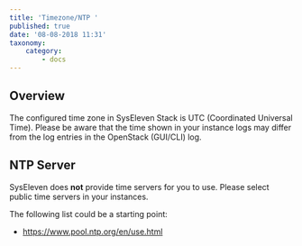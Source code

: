 ```yaml
---
title: 'Timezone/NTP '
published: true
date: '08-08-2018 11:31'
taxonomy:
    category:
        - docs
---
```


## Overview

The configured time zone in SysEleven Stack is UTC (Coordinated Universal Time).
Please be aware that the time shown in your instance logs may differ from the log entries in the OpenStack (GUI/CLI) log.

## NTP Server

SysEleven does **not** provide time servers for you to use. Please select public time servers in your instances.

The following list could be a starting point:

* <https://www.pool.ntp.org/en/use.html>
